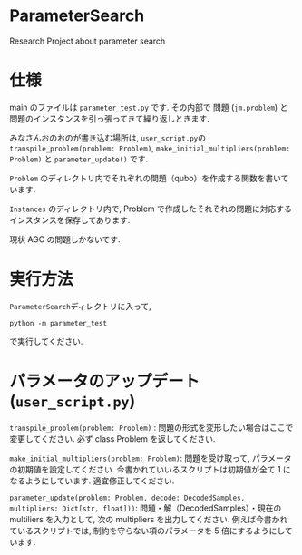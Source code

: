 # ParameterSearch

Research Project about parameter search

# 仕様

main のファイルは `parameter_test.py` です. その内部で 問題 (`jm.problem`) と 問題のインスタンスを引っ張ってきて繰り返しときます.

みなさんおのおのが書き込む場所は, `user_script.py`の`transpile_problem(problem: Problem)`, `make_initial_multipliers(problem: Problem)` と `parameter_update()` です.

`Problem` のディレクトリ内でそれぞれの問題（qubo）を作成する関数を書いています.

`Instances` のディレクトリ内で, Problem で作成したそれぞれの問題に対応するインスタンスを保存してあります.

現状 AGC の問題しかないです.

# 実行方法

`ParameterSearch`ディレクトリに入って,

```
python -m parameter_test
```

で実行してください.

# パラメータのアップデート (`user_script.py`)


`transpile_problem(problem: Problem)` : 問題の形式を変形したい場合はここで変更してください. 必ず class Problem を返してください.

`make_initial_multipliers(problem: Problem)`: 問題を受け取って, パラメータの初期値を設定してください. 今書かれていいるスクリプトは初期値が全て 1 になるようにしています. 適宜修正してください.

`parameter_update(problem: Problem, decode: DecodedSamples, multipliers: Dict[str, float]))`: 問題・解（DecodedSamples）・現在の multiliers を入力として, 次の multipliers を出力してください. 例えば今書かれているスクリプトでは, 制約を守らない項のパラメータを 5 倍にするようにしています.

